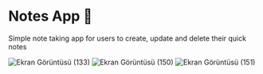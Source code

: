# Notes App 📝
Simple note taking app for users to create, update and delete their quick notes

![Ekran Görüntüsü (133)](https://user-images.githubusercontent.com/85782760/202005873-8e60b73e-e629-434e-b349-6489b3ea6422.png)
![Ekran Görüntüsü (150)](https://user-images.githubusercontent.com/85782760/202005886-a0842927-e484-4600-be90-ba478a85c81e.png)
![Ekran Görüntüsü (151)](https://user-images.githubusercontent.com/85782760/202005892-6f8617ce-ba98-4307-aae7-0648ffd1a284.png)
